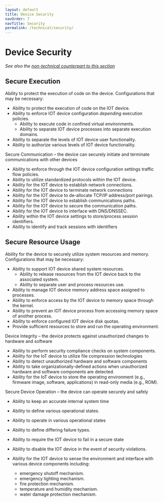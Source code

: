 ```yaml
---
layout: default
title: Device Security
navOrder: 7
navTitle: Security
permalink: /technical/security/
---
```


# Device Security

_See also the [non-technical counterpart to this section](../_8259-Control/security.md)_

## Secure Execution 

Ability to protect the execution of code on the device. Configurations that may be necessary:
- Ability to protect the execution of code on the IOT device.
- Ability to enforce IOT device configuration _depending_ execution policies.
  - Ability to execute code in confined virtual environments.
  - Ability to separate IOT device processes into separate execution domains.
- Ability to separate the levels of IOT device user functionality.
- Ability to authorize various levels of IOT device functionality.

Secure Communication – the device can securely initiate and terminate communications with other devices

- Ability to enforce through the IOT device configuration settings traffic flow policies.
- Ability to utilize standardized protocols within the IOT device.
- Ability for the IOT device to establish network connections.
- Ability for the IOT device to terminate network connections
- Ability for the IOT device to de-allocate TCP/IP address/port pairings.
- Ability for the IOT device to establish communications paths.
- Ability for the IOT device to secure the communication paths.
- Ability for the IOT device to interface with DNS/DNSSEC.
- Ability within the IOT device settings to store/process session identifiers.
- Ability to identify and track sessions with identifiers

## Secure Resource Usage 
Ability for the device to securely utilize system resources and memory. Configurations that may be necessary:
- Ability to support IOT device shared system resources.
  - Ability to release resources from the IOT device back to the associated system.
  - Ability to separate user and process resources use.
- Ability to manage IOT device memory address space assigned to processes.
- Ability to enforce access by the IOT device to memory space through the kernel.
- Ability to prevent an IOT device process from accessing memory space of another process.
- Ability to enforce configured IOT device disk quotas.
- Provide sufficient resources to store and run the operating environment.

Device Integrity – the device protects against unauthorized changes to hardware and software

- Ability to perform security compliance checks on system components.
- Ability for the IoT device to utilize file compression technologies
- Ability to detect unauthorized hardware and software components 
- Ability to take organizationally-defined actions when unauthorized hardware and software components are detected.
- Ability for the IoT device to store the operating environment (e.g., firmware image, software, applications) in read-only media (e.g., ROM).

Secure Device Operation – the device can operate securely and safely

- Ability to keep an accurate internal system time
- Ability to define various operational states.
- Ability to operate in various operational states
- Ability to define differing failure types.
- Ability to require the IOT device to fail in a secure state
- Ability to disable the IOT device in the event of security violations.
- Ability for the IOT device to sense the environment and interface with various device components including:

  - emergency shutoff mechanism.
  - emergency lighting mechanism.
  - fire protection mechanism.
  - temperature and humidity mechanism.
  - water damage protection mechanism.

